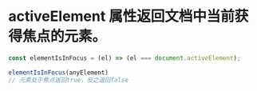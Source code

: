 # activeElement 属性返回文档中当前获得焦点的元素。

```js
const elementIsInFocus = (el) => (el === document.activeElement);

elementIsInFocus(anyElement)
// 元素处于焦点返回true，反之返回false
```